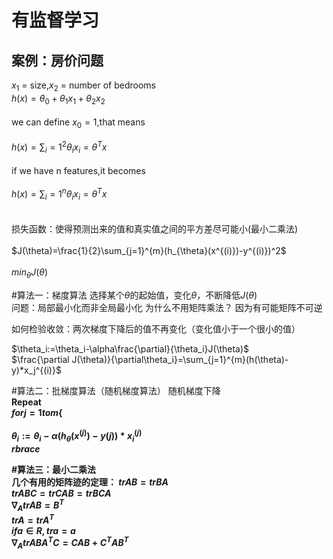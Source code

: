 
有监督学习
======
案例：房价问题
-------


$x_1$ = size,$x_2$ = number of bedrooms<br> 
$h(x) = \theta_0 +\theta_1x_1+\theta_2x_2$<br>  
we can define $x_0=1$,that means<br>  
$h(x)=\sum_i=1^2{\theta_ix_i}=\theta^Tx$<br>  
if we have n features,it becomes<br>  
$h(x)=\sum_i=1^n{\theta_ix_i}=\theta^Tx$<br>  
<br>
损失函数：使得预测出来的值和真实值之间的平方差尽可能小(最小二乘法)<br>  
$J(\theta)=\frac{1}{2}\sum_{j=1}^{m}(h_{\theta}(x^{(i)})-y^{(i)})^2$<br>  
${min}_{\theta}J(\theta)$   

#算法一：梯度算法 
选择某个$\theta$的起始值，变化$\theta$，不断降低$J(\theta)$   
问题：局部最小化而非全局最小化
为什么不用矩阵乘法？ 
因为有可能矩阵不可逆  

如何检验收敛：两次梯度下降后的值不再变化（变化值小于一个很小的值）
<br>  

$\theta_i:=\theta_i-\alpha\frac{\partial}{\theta_i}J(\theta)$<br>
$\frac{\partial J(\theta)}{\partial\theta_i}=\sum_{j=1}^{m}(h(\theta)-y)*x_j^{(i)}$

#算法二：批梯度算法（随机梯度算法）
随机梯度下降<b>     
Repeat<b>   
$for j=1 to m \lbrace$<br>  
    $\theta_i:=\theta_i-\alpha(h_\theta(x^{(j)})-y{(j)})*x_i^{(j)}$<b>  
    $rbrace$

#算法三：最小二乘法<br>
几个有用的矩阵迹的定理：
$tr AB = tr BA$<br>
$tr ABC = tr CAB = tr BCA$<br>
$\nabla_A{tr AB} = B^T$<br>
$tr A = tr A^T$<br>
$if a\in R,tra = a$<br>
$\nabla_A tr ABA^TC=CAB+C^TAB^T$

  


